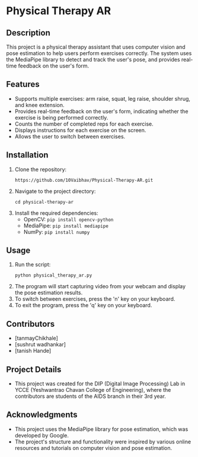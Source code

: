 # Physical Therapy AR

## Description
This project is a physical therapy assistant that uses computer vision and pose estimation to help users perform exercises correctly. The system uses the MediaPipe library to detect and track the user's pose, and provides real-time feedback on the user's form.

## Features
- Supports multiple exercises: arm raise, squat, leg raise, shoulder shrug, and knee extension.
- Provides real-time feedback on the user's form, indicating whether the exercise is being performed correctly.
- Counts the number of completed reps for each exercise.
- Displays instructions for each exercise on the screen.
- Allows the user to switch between exercises.

## Installation
1. Clone the repository:
   ```
   https://github.com/10Vaibhav/Physical-Therapy-AR.git
   ```
2. Navigate to the project directory:
   ```
   cd physical-therapy-ar
   ```
3. Install the required dependencies:
   - OpenCV: `pip install opencv-python`
   - MediaPipe: `pip install mediapipe`
   - NumPy: `pip install numpy`

## Usage
1. Run the script:
   ```
   python physical_therapy_ar.py
   ```
2. The program will start capturing video from your webcam and display the pose estimation results.
3. To switch between exercises, press the 'n' key on your keyboard.
4. To exit the program, press the 'q' key on your keyboard.

## Contributors
- [tanmayChikhale]
- [sushrut wadhankar]
- [tanish Hande]

## Project Details
- This project was created for the DIP (Digital Image Processing) Lab in YCCE (Yeshwantrao Chavan College of Engineering), where the contributors are students of the AIDS  branch in their 3rd year.

## Acknowledgments
- This project uses the MediaPipe library for pose estimation, which was developed by Google.
- The project's structure and functionality were inspired by various online resources and tutorials on computer vision and pose estimation.
